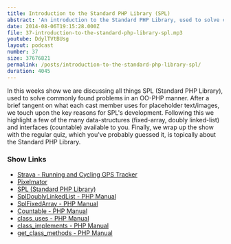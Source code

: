 ```yaml
---
title: Introduction to the Standard PHP Library (SPL)
abstract: 'An introduction to the Standard PHP Library, used to solve common problems.'
date: 2014-08-06T19:15:28.000Z
file: 37-introduction-to-the-standard-php-library-spl.mp3
youtube: DdylTVtBUsg
layout: podcast
number: 37
size: 37676821
permalink: /posts/introduction-to-the-standard-php-library-spl/
duration: 4045
---
```


In this weeks show we are discussing all things SPL (Standard PHP Library), used to solve commonly found problems in an OO-PHP manner.
After a brief tangent on what each cast member uses for placeholder text/images, we touch upon the key reasons for SPL's development.
Following this we highlight a few of the many data-structures (fixed-array, doubly linked-list) and interfaces (countable) available to you.
Finally, we wrap up the show with the regular quiz, which you've probably guessed it, is topically about the Standard PHP Library.

### Show Links

- [Strava - Running and Cycling GPS Tracker](http://www.strava.com/)
- [Pixelmator](http://www.pixelmator.com/)
- [SPL (Standard PHP Library)](http://php.net/manual/en/book.spl.php)
- [SplDoublyLinkedList - PHP Manual](http://php.net/manual/en/class.spldoublylinkedlist.php)
- [SplFixedArray - PHP Manual](http://php.net/manual/en/class.splfixedarray.php)
- [Countable - PHP Manual](http://php.net/manual/en/class.countable.php)
- [class_uses - PHP Manual](http://php.net/manual/en/function.class-uses.php)
- [class_implements - PHP Manual](http://php.net/manual/en/function.class-implements.php)
- [get_class_methods - PHP Manual](http://php.net/manual/en/function.get-class-methods.php)
